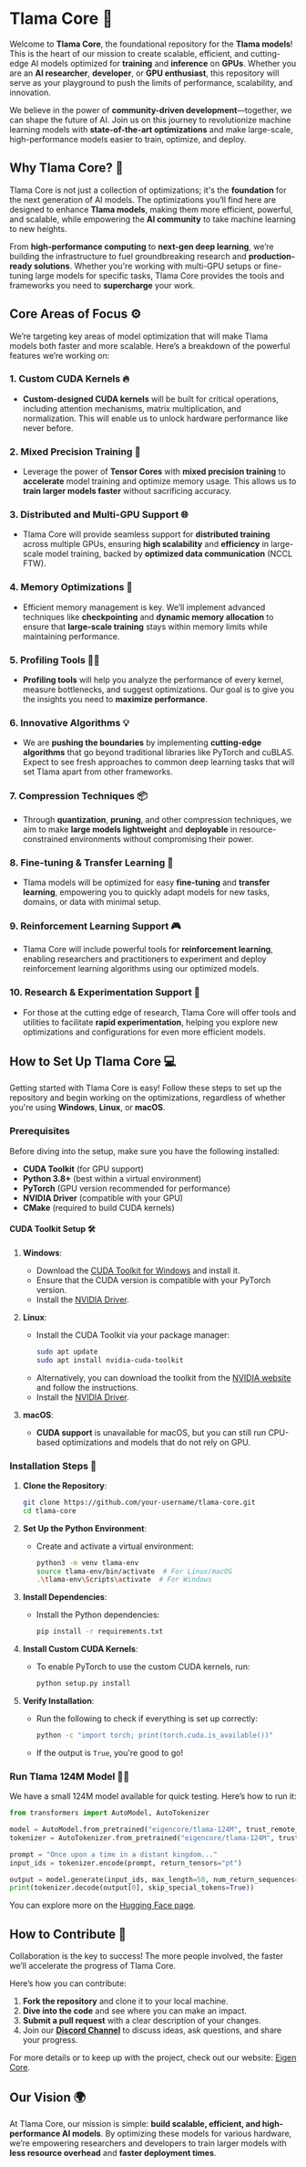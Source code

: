 
# **Tlama Core** 🚀

Welcome to **Tlama Core**, the foundational repository for the **Tlama models**! This is the heart of our mission to create scalable, efficient, and cutting-edge AI models optimized for **training** and **inference** on **GPUs**. Whether you are an **AI researcher**, **developer**, or **GPU enthusiast**, this repository will serve as your playground to push the limits of performance, scalability, and innovation.

We believe in the power of **community-driven development**—together, we can shape the future of AI. Join us on this journey to revolutionize machine learning models with **state-of-the-art optimizations** and make large-scale, high-performance models easier to train, optimize, and deploy.

## **Why Tlama Core?** 🤔

Tlama Core is not just a collection of optimizations; it's the **foundation** for the next generation of AI models. The optimizations you’ll find here are designed to enhance **Tlama models**, making them more efficient, powerful, and scalable, while empowering the **AI community** to take machine learning to new heights.

From **high-performance computing** to **next-gen deep learning**, we’re building the infrastructure to fuel groundbreaking research and **production-ready solutions**. Whether you're working with multi-GPU setups or fine-tuning large models for specific tasks, Tlama Core provides the tools and frameworks you need to **supercharge** your work.

## **Core Areas of Focus** ⚙️

We’re targeting key areas of model optimization that will make Tlama models both faster and more scalable. Here’s a breakdown of the powerful features we’re working on:

### **1. Custom CUDA Kernels 🔥**
   - **Custom-designed CUDA kernels** will be built for critical operations, including attention mechanisms, matrix multiplication, and normalization. This will enable us to unlock hardware performance like never before.

### **2. Mixed Precision Training 💎**
   - Leverage the power of **Tensor Cores** with **mixed precision training** to **accelerate** model training and optimize memory usage. This allows us to **train larger models faster** without sacrificing accuracy.

### **3. Distributed and Multi-GPU Support 🌐**
   - Tlama Core will provide seamless support for **distributed training** across multiple GPUs, ensuring **high scalability** and **efficiency** in large-scale model training, backed by **optimized data communication** (NCCL FTW).

### **4. Memory Optimizations 🧠**
   - Efficient memory management is key. We’ll implement advanced techniques like **checkpointing** and **dynamic memory allocation** to ensure that **large-scale training** stays within memory limits while maintaining performance.

### **5. Profiling Tools 🕵️‍♂️**
   - **Profiling tools** will help you analyze the performance of every kernel, measure bottlenecks, and suggest optimizations. Our goal is to give you the insights you need to **maximize performance**.

### **6. Innovative Algorithms 💡**
   - We are **pushing the boundaries** by implementing **cutting-edge algorithms** that go beyond traditional libraries like PyTorch and cuBLAS. Expect to see fresh approaches to common deep learning tasks that will set Tlama apart from other frameworks.

### **7. Compression Techniques 📦**
   - Through **quantization**, **pruning**, and other compression techniques, we aim to make **large models lightweight** and **deployable** in resource-constrained environments without compromising their power.

### **8. Fine-tuning & Transfer Learning 🔄**
   - Tlama models will be optimized for easy **fine-tuning** and **transfer learning**, empowering you to quickly adapt models for new tasks, domains, or data with minimal setup.

### **9. Reinforcement Learning Support 🎮**
   - Tlama Core will include powerful tools for **reinforcement learning**, enabling researchers and practitioners to experiment and deploy reinforcement learning algorithms using our optimized models.

### **10. Research & Experimentation Support 🔬**
   - For those at the cutting edge of research, Tlama Core will offer tools and utilities to facilitate **rapid experimentation**, helping you explore new optimizations and configurations for even more efficient models.

## **How to Set Up Tlama Core** 💻

Getting started with Tlama Core is easy! Follow these steps to set up the repository and begin working on the optimizations, regardless of whether you're using **Windows**, **Linux**, or **macOS**.

### **Prerequisites**

Before diving into the setup, make sure you have the following installed:
- **CUDA Toolkit** (for GPU support)
- **Python 3.8+** (best within a virtual environment)
- **PyTorch** (GPU version recommended for performance)
- **NVIDIA Driver** (compatible with your GPU)
- **CMake** (required to build CUDA kernels)

#### **CUDA Toolkit Setup** 🛠️

1. **Windows**: 
   - Download the [CUDA Toolkit for Windows](https://developer.nvidia.com/cuda-downloads) and install it.
   - Ensure that the CUDA version is compatible with your PyTorch version.
   - Install the [NVIDIA Driver](https://www.nvidia.com/Download/index.aspx).

2. **Linux**: 
   - Install the CUDA Toolkit via your package manager:
     ```bash
     sudo apt update
     sudo apt install nvidia-cuda-toolkit
     ```
   - Alternatively, you can download the toolkit from the [NVIDIA website](https://developer.nvidia.com/cuda-downloads) and follow the instructions.
   - Install the [NVIDIA Driver](https://www.nvidia.com/Download/index.aspx).

3. **macOS**: 
   - **CUDA support** is unavailable for macOS, but you can still run CPU-based optimizations and models that do not rely on GPU.

### **Installation Steps** 🚀

1. **Clone the Repository**:
   ```bash
   git clone https://github.com/your-username/tlama-core.git
   cd tlama-core
   ```

2. **Set Up the Python Environment**:
   - Create and activate a virtual environment:
     ```bash
     python3 -m venv tlama-env
     source tlama-env/bin/activate  # For Linux/macOS
     .\tlama-env\Scripts\activate  # For Windows
     ```

3. **Install Dependencies**:
   - Install the Python dependencies:
     ```bash
     pip install -r requirements.txt
     ```

4. **Install Custom CUDA Kernels**:
   - To enable PyTorch to use the custom CUDA kernels, run:
     ```bash
     python setup.py install
     ```

5. **Verify Installation**:
   - Run the following to check if everything is set up correctly:
     ```bash
     python -c "import torch; print(torch.cuda.is_available())"
     ```

   - If the output is `True`, you're good to go!

### **Run Tlama 124M Model 🏃‍♂️**

We have a small 124M model available for quick testing. Here’s how to run it:

```python
from transformers import AutoModel, AutoTokenizer

model = AutoModel.from_pretrained("eigencore/tlama-124M", trust_remote_code=True)
tokenizer = AutoTokenizer.from_pretrained("eigencore/tlama-124M", trust_remote_code=True)

prompt = "Once upon a time in a distant kingdom..."
input_ids = tokenizer.encode(prompt, return_tensors="pt")

output = model.generate(input_ids, max_length=50, num_return_sequences=1)
print(tokenizer.decode(output[0], skip_special_tokens=True))
```

You can explore more on the [Hugging Face page](https://huggingface.co/eigencore/tlama-124M).

## **How to Contribute 🌟**

Collaboration is the key to success! The more people involved, the faster we’ll accelerate the progress of Tlama Core.

Here’s how you can contribute:
1. **Fork the repository** and clone it to your local machine.
2. **Dive into the code** and see where you can make an impact.
3. **Submit a pull request** with a clear description of your changes.
4. Join our **[Discord Channel](https://discord.gg/eXyva8uR)** to discuss ideas, ask questions, and share your progress.

For more details or to keep up with the project, check out our website: [Eigen Core](https://www.eigencore.org).

## **Our Vision 🌍**

At Tlama Core, our mission is simple: **build scalable, efficient, and high-performance AI models**. By optimizing these models for various hardware, we’re empowering researchers and developers to train larger models with **less resource overhead** and **faster deployment times**.
